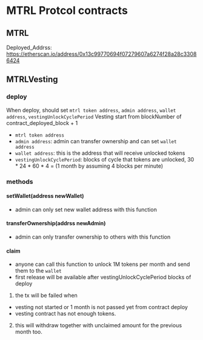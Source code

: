 # MTRL Protcol contracts

## MTRL

Deployed_Addrss: https://etherscan.io/address/0x13c99770694f07279607a6274f28a28c33086424

## MTRLVesting

### deploy

When deploy, should set `mtrl token address`, `admin address`, `wallet address`, `vestingUnlockCyclePeriod`
Vesting start from blockNumber of contract_deployed_block + 1

- `mtrl token address`
- `admin address`: admin can transfer ownership and can set `wallet address`
- `wallet address`: this is the address that will receive unlocked tokens
- `vestingUnlockCyclePeriod`: blocks of cycle that tokens are unlocked, 30 * 24 * 60 * 4 = (1 month by assuming 4 blocks per minute)

### methods

#### setWallet(address newWallet)

- admin can only set new wallet address with this function

#### transferOwnership(addrss newAdmin)

- admin can only transfer ownership to others with this function

#### claim

- anyone can call this function to unlock 1M tokens per month and send them to the `wallet`
- first release will be available after vestingUnlockCyclePeriod blocks of deploy

1. the tx will be failed when

- vesting not started or 1 month is not passed yet from contract deploy
- vesting contract has not enough tokens.

2. this will withdraw together with unclaimed amount for the previous month too.
